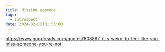 ```yaml
---
title: Missing someone
tags:
  - introspect
date: 2024-02-08T01:55:00
---
```

https://www.goodreads.com/quotes/608887-it-s-weird-to-feel-like-you-miss-someone-you-re-not

